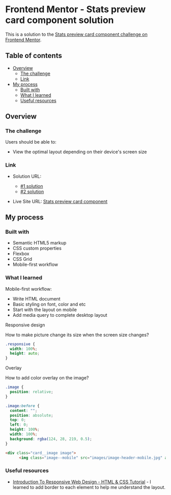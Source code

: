 # Frontend Mentor - Stats preview card component solution

This is a solution to the [Stats preview card component challenge on Frontend Mentor](https://www.frontendmentor.io/challenges/stats-preview-card-component-8JqbgoU62). 

## Table of contents

- [Overview](#overview)
  - [The challenge](#the-challenge)
  - [Link](#link)
- [My process](#my-process)
  - [Built with](#built-with)
  - [What I learned](#what-i-learned)
  - [Useful resources](#useful-resources)

## Overview

### The challenge

Users should be able to:

- View the optimal layout depending on their device's screen size

### Link

- Solution URL: 
  - [#1 solution](https://github.com/erinchocolate/frontend-mentor-exercise/tree/master/06%20stats-preview-card-component/src%231)
  - [#2 solution](https://github.com/erinchocolate/frontend-mentor-exercise/tree/master/06%20stats-preview-card-component/src%232)

- Live Site URL: [Stats preview card component](https://erinchocolate6.netlify.app/)

## My process

### Built with

- Semantic HTML5 markup
- CSS custom properties
- Flexbox
- CSS Grid
- Mobile-first workflow

### What I learned

Mobile-first workflow:

- Write HTML document 
- Basic styling on font, color and etc
- Start with the layout on mobile
- Add media query to complete desktop layout

Responsive design

How to make picture change its size when the screen size changes?

```css
.responsive {
  width: 100%;
  height: auto;
}
```

Overlay

How to add color overlay on the image?

```css
.image {
  position: relative;
}

.image:before {
  content: "";
  position: absolute;
  top: 0;
  left: 0;
  height: 100%;
  width: 100%;
  background: rgba(124, 28, 219, 0.5);
}
```

```html
<div class="card__image image">
      <img class="image--mobile" src="images/image-header-mobile.jpg" alt="women working in the office">
```

### Useful resources

- [Introduction To Responsive Web Design - HTML & CSS Tutorial](https://www.youtube.com/watch?v=srvUrASNj0s) - I learned to add border to each element to help me understand the layout.

